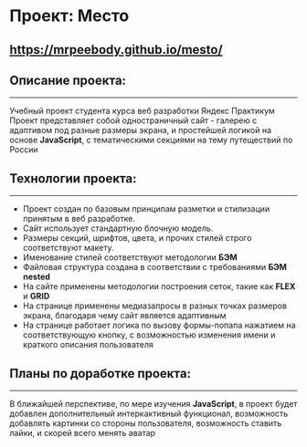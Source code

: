 # Проект: Место

## https://mrpeebody.github.io/mesto/

## Описание проекта:
-------------------
Учебный проект студента курса веб разработки Яндекс Практикум  
Проект представляет собой одностраничный сайт - галерею с адаптивом под разные размеры экрана, и простейшей логикой на основе **JavaScript**,
с тематическими секциями на тему путеществий по России
## Технологии проекта: 
----------------------
* Проект создан по базовым принципам разметки и стилизации принятым в веб разработке.  
* Сайт использует стандартную блочную модель.  
* Размеры секций, шрифтов, цвета, и прочих стилей строго соответствуют макету.  
* Именование стилей соответствуют методологии __БЭМ__  
* Файловая структура создана в соответствии с требованиями **БЭМ nested**  
* На сайте применены методологии построения сеток, такие как **FLEX** и **GRID** 
* На странице применены медиазапросы в разных точках размеров экрана, благодаря чему сайт является адаптивным 
* На странице работает логика по вызову формы-попапа нажатием на соответствующую кнопку, с возможностью изменения имени и краткого описания пользователя


## Планы по доработке проекта:  
----------------------
В ближайшей перспективе, по мере изучения **JavaScript**, в проект будет добавлен дополнительный интеркактивный функционал, возможность добавлять картинки со стороны пользователя, возможность ставить лайки, и скорей всего менять аватар
